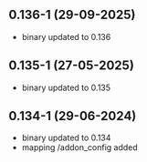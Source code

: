 ## 0.136-1 (29-09-2025)
- binary updated to 0.136

## 0.135-1 (27-05-2025)
- binary updated to 0.135

## 0.134-1 (29-06-2024)
- binary updated to 0.134
- mapping /addon_config added
